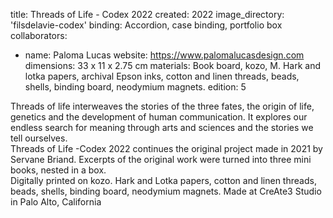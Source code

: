 title: Threads of Life - Codex 2022 
created: 2022
image_directory: 'filsdelavie-codex'
binding: Accordion, case binding, portfolio box
collaborators: 
- name: Paloma Lucas 
  website: https://www.palomalucasdesign.com
dimensions: 33 x 11 x 2.75 cm 
materials: Book board, kozo, M. Hark and lotka papers, archival Epson inks, cotton and linen threads, beads, shells, binding board, neodymium magnets.
edition: 5

Threads of life interweaves the stories of the three fates, the origin of life, genetics and the development of human communication. It explores our endless search for meaning through arts and sciences and the stories we tell ourselves.  
Threads of Life -Codex 2022 continues the original project made in 2021 by Servane Briand. Excerpts of the original work were turned into three mini books, nested in a box.  
Digitally printed on kozo. Hark and Lotka papers, cotton and linen threads, beads, shells, binding board, neodymium magnets.
Made at CreAte3 Studio in Palo Alto, California

